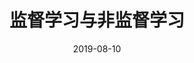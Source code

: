 ---
title: 监督学习与非监督学习
date: 2019-08-10
sidebar: 'auto'
categories:
 - 学习笔记
tags:
 - 机器学习
 - 1000
publish: false
---